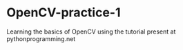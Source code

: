 # OpenCV-practice-1
Learning the basics of OpenCV using the tutorial present at pythonprogramming.net
